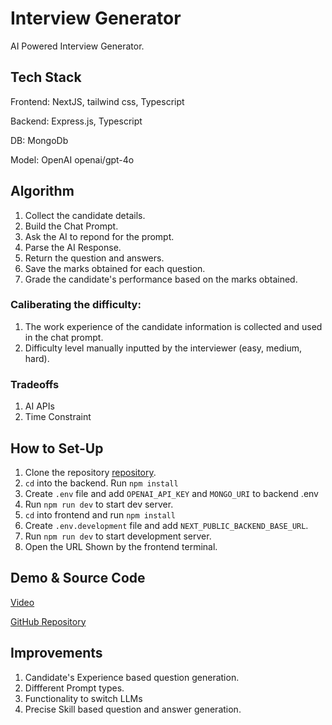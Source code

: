 # Interview Generator

AI Powered Interview Generator.

## Tech Stack

Frontend: NextJS, tailwind css, Typescript

Backend: Express.js, Typescript

DB: MongoDb

Model: OpenAI openai/gpt-4o

## Algorithm

1. Collect the candidate details.
2. Build the Chat Prompt.
3. Ask the AI to repond for the prompt.
4. Parse the AI Response.
5. Return the question and answers.
6. Save the marks obtained for each question.
7. Grade the candidate's performance based on the marks obtained.

### Caliberating the difficulty:

1. The work experience of the candidate information is collected and used in the chat prompt.
2. Difficulty level manually inputted by the interviewer (easy, medium, hard).

### Tradeoffs

1. AI APIs
2. Time Constraint

## How to Set-Up

1. Clone the repository [repository](https://github.com/PranuPranav97/recruitly-interview-generator).
2. `cd` into the backend. Run `npm install`
3. Create `.env` file and add `OPENAI_API_KEY` and `MONGO_URI` to backend .env
4. Run `npm run dev` to start dev server.
5. `cd` into frontend and run `npm install`
6. Create `.env.development` file and add `NEXT_PUBLIC_BACKEND_BASE_URL`.
7. Run `npm run dev` to start development server.
8. Open the URL Shown by the frontend terminal.

## Demo & Source Code

[Video](https://drive.google.com/file/d/1YxCgyZUZezHSPk_aJkK4Fuz611j5Qxx8/view?usp=sharing)

[GitHub Repository](https://github.com/PranuPranav97/recruitly-interview-generator)

## Improvements

1. Candidate's Experience based question generation.
2. Diffferent Prompt types.
3. Functionality to switch LLMs
4. Precise Skill based question and answer generation.
